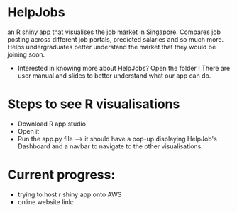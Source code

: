 # HelpJobs
an R shiny app that visualises the job market in Singapore. Compares job posting across different job portals, predicted salaries and so much more. Helps undergraduates better understand the market that they would be joining soon.
- Interested in knowing more about HelpJobs? Open the folder <HelpJobs User Guide>! There are user manual and slides to better understand what our app can do.

# Steps to see R visualisations
- Download R app studio
- Open it
- Run the app.py file --> it should have a pop-up displaying HelpJob's Dashboard and a navbar to navigate to the other visualisations.

# Current progress:
- trying to host r shiny app onto AWS
- online website link: <not done>
